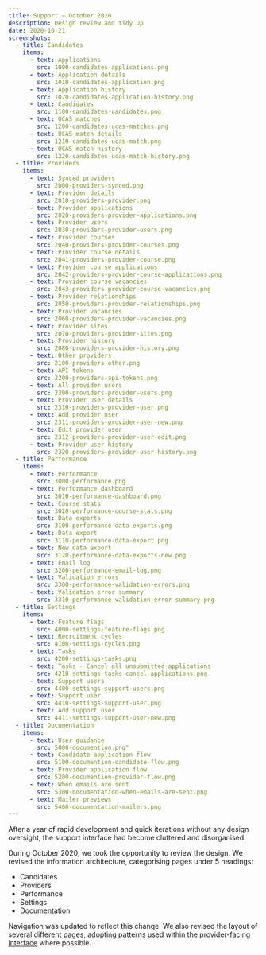 ```yaml
---
title: Support – October 2020
description: Design review and tidy up
date: 2020-10-21
screenshots:
  - title: Candidates
    items:
      - text: Applications
        src: 1000-candidates-applications.png
      - text: Application details
        src: 1010-candidates-application.png
      - text: Application history
        src: 1020-candidates-application-history.png
      - text: Candidates
        src: 1100-candidates-candidates.png
      - text: UCAS matches
        src: 1200-candidates-ucas-matches.png
      - text: UCAS match details
        src: 1210-candidates-ucas-match.png
      - text: UCAS match history
        src: 1220-candidates-ucas-match-history.png
  - title: Providers
    items:
      - text: Synced providers
        src: 2000-providers-synced.png
      - text: Provider details
        src: 2010-providers-provider.png
      - text: Provider applications
        src: 2020-providers-provider-applications.png
      - text: Provider users
        src: 2030-providers-provider-users.png
      - text: Provider courses
        src: 2040-providers-provider-courses.png
      - text: Provider course details
        src: 2041-providers-provider-course.png
      - text: Provider course applications
        src: 2042-providers-provider-course-applications.png
      - text: Provider course vacancies
        src: 2043-providers-provider-course-vacancies.png
      - text: Provider relationships
        src: 2050-providers-provider-relationships.png
      - text: Provider vacancies
        src: 2060-providers-provider-vacancies.png
      - text: Provider sites
        src: 2070-providers-provider-sites.png
      - text: Provider history
        src: 2080-providers-provider-history.png
      - text: Other providers
        src: 2100-providers-other.png
      - text: API tokens
        src: 2200-providers-api-tokens.png
      - text: All provider users
        src: 2300-providers-provider-users.png
      - text: Provider user details
        src: 2310-providers-provider-user.png
      - text: Add provider user
        src: 2311-providers-provider-user-new.png
      - text: Edit provider user
        src: 2312-providers-provider-user-edit.png
      - text: Provider user history
        src: 2320-providers-provider-user-history.png
  - title: Performance
    items:
      - text: Performance
        src: 3000-performance.png
      - text: Performance dashboard
        src: 3010-performance-dashboard.png
      - text: Course stats
        src: 3020-performance-course-stats.png
      - text: Data exports
        src: 3100-performance-data-exports.png
      - text: Data export
        src: 3110-performance-data-export.png
      - text: New data export
        src: 3120-performance-data-exports-new.png
      - text: Email log
        src: 3200-performance-email-log.png
      - text: Validation errors
        src: 3300-performance-validation-errors.png
      - text: Validation error summary
        src: 3310-performance-validation-error-summary.png
  - title: Settings
    items:
      - text: Feature flags
        src: 4000-settings-feature-flags.png
      - text: Recruitment cycles
        src: 4100-settings-cycles.png
      - text: Tasks
        src: 4200-settings-tasks.png
      - text: Tasks - Cancel all unsubmitted applications
        src: 4210-settings-tasks-cancel-applications.png
      - text: Support users
        src: 4400-settings-support-users.png
      - text: Support user
        src: 4410-settings-support-user.png
      - text: Add support user
        src: 4411-settings-support-user-new.png
  - title: Documentation
    items:
      - text: User guidance
        src: 5000-documention.png"
      - text: Candidate application flow
        src: 5100-documention-candidate-flow.png
      - text: Provider application flow
        src: 5200-documention-provider-flow.png
      - text: When emails are sent
        src: 5300-documentation-when-emails-are-sent.png
      - text: Mailer previews
        src: 5400-documentation-mailers.png
---
```


After a year of rapid development and quick iterations without any design oversight, the support interface had become cluttered and disorganised.

During October 2020, we took the opportunity to review the design. We revised the information architecture, categorising pages under 5 headings:

- Candidates
- Providers
- Performance
- Settings
- Documentation

Navigation was updated to reflect this change. We also revised the layout of several different pages, adopting patterns used within the [provider-facing interface](/manage-teacher-training-applications/) where possible.
